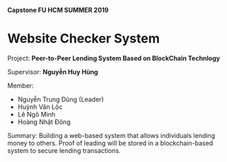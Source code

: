 #### Capstone FU HCM SUMMER 2019 

# Website Checker System

Project: **Peer-to-Peer Lending System Based on BlockChain Technlogy**

Supervisor: **Nguyễn Huy Hùng**


Member: 
* Nguyễn Trung Dũng (Leader)
* Huỳnh Văn Lộc
* Lê Ngô Minh
* Hoàng Nhật Đông

Summary:
 Building a web-based system that allows individuals lending money to others. Proof of leading will be stored in a blockchain-based system to secure lending transactions.
